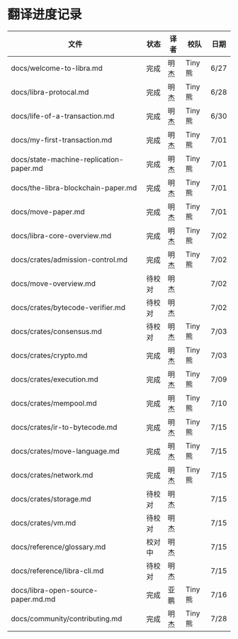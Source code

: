 # 翻译进度记录



| 文件              | 状态 |   译者   |  校队  | 日期 |
| ----------------- | ---- | ------- | ------ | ---- |
| docs/welcome-to-libra.md         | 完成 | 明杰 | Tiny熊 | 6/27 |
| docs/libra-protocal.md         | 完成 | 明杰 | Tiny熊 | 6/28 |
| docs/life-of-a-transaction.md         | 完成 | 明杰 | Tiny熊 | 6/30 |
| docs/my-first-transaction.md         | 完成 | 明杰 | Tiny熊 | 7/01 |
| docs/state-machine-replication-paper.md         | 完成 | 明杰 | Tiny熊 |  7/01 |
| docs/the-libra-blockchain-paper.md         | 完成 | 明杰 | Tiny熊 |  7/01 |
| docs/move-paper.md         | 完成 | 明杰 | Tiny熊 |  7/01 |
| docs/libra-core-overview.md         | 完成 | 明杰 | Tiny熊 |  7/02 |
| docs/crates/admission-control.md          | 完成 | 明杰 | Tiny熊  |  7/02 |
| docs/move-overview.md        | 待校对 | 明杰 |   |  7/02 |
| docs/crates/bytecode-verifier.md        | 待校对 | 明杰 |   |  7/02 |
| docs/crates/consensus.md        | 待校对 | 明杰 | Tiny熊  |  7/03 |
| docs/crates/crypto.md        | 完成 | 明杰 | Tiny熊  |  7/03 |
| docs/crates/execution.md        | 完成 | 明杰 | Tiny熊  |  7/09 |
| docs/crates/mempool.md        | 完成 | 明杰 | Tiny熊  |  7/10 |
| docs/crates/ir-to-bytecode.md    | 完成 | 明杰 |  Tiny熊 |  7/15 |
| docs/crates/move-language.md  | 完成 | 明杰 | Tiny熊  |  7/15 |
| docs/crates/network.md  | 完成 | 明杰 | Tiny熊 |  7/15 |
| docs/crates/storage.md  | 待校对 | 明杰 |   |  7/15 |
| docs/crates/vm.md  | 待校对 | 明杰 |   |  7/15 |
| docs/reference/glossary.md  | 校对中 | 明杰 |   |  7/15 |
| docs/reference/libra-cli.md | 待校对 | 明杰 |   |  7/15 |
| docs/libra-open-source-paper.md.md | 完成 | 亚鹏 | Tiny熊  |  7/16 |
| docs/community/contributing.md | 完成 | 明杰 | Tiny熊  |  7/28 |
